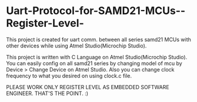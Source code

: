 # Uart-Protocol-for-SAMD21-MCUs--Register-Level-
This project is created for uart comm. between all series samd21 MCUs with other devices while using Atmel Studio(Microchip Studio). 

This project is written with C Language on Atmel Studio(Microchip Studio). You can easily config on all samd21 series by changing model of mcu by Device > Change Device on Atmel Studio. Also you can change clock frequency to what you desired on using  clock.c file.

PLEASE WORK ONLY REGISTER LEVEL AS EMBEDDED SOFTWARE ENGINEER. THAT'S THE POINT.  :)
